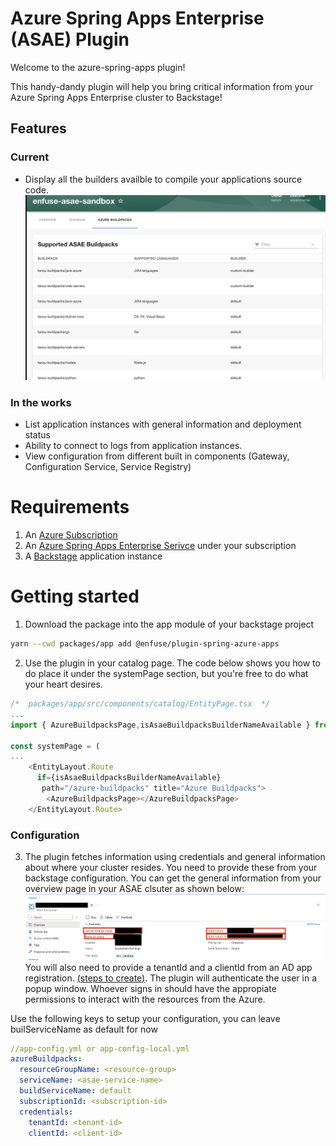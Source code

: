# Azure Spring Apps Enterprise (ASAE) Plugin
Welcome to the azure-spring-apps plugin!

This handy-dandy plugin will help you bring critical information from your Azure Spring Apps Enterprise cluster to Backstage! 

## Features
### Current
- Display all the builders availble to compile your applications source code. 
![Azure Buildpacks](./docs/buildpacks.png)

### In the works
- List application instances with general information and deployment status
- Ability to connect to logs from application instances.
- View configuration from different built in components (Gateway, Configuration Service, Service Registry)

# Requirements
1. An [Azure Subscription](https://azure.microsoft.com/en-us/free/)
2. An [Azure Spring Apps Enterprise Serivce](https://learn.microsoft.com/en-us/azure/spring-apps/) under your subscription
3. A [Backstage](https://backstage.io/docs/getting-started/) application instance




# Getting started

1. Download the package into the app module of your backstage project

```sh
yarn --cwd packages/app add @enfuse/plugin-spring-azure-apps
```

2. Use the plugin in your catalog page. The code below shows you how to do place it under the systemPage section, but you're free to do what your heart desires.

``` js
/*  packages/app/src/components/catalog/EntityPage.tsx  */
...
import { AzureBuildpacksPage,isAsaeBuildpacksBuilderNameAvailable } from '@enfuse/plugin-azure-spring-apps';

const systemPage = (
...
    <EntityLayout.Route 
      if={isAsaeBuildpacksBuilderNameAvailable}
       path="/azure-buildpacks" title="Azure Buildpacks">
        <AzureBuildpacksPage></AzureBuildpacksPage>
    </EntityLayout.Route>
```
### Configuration
3. The plugin fetches information using credentials and general information about where your cluster resides. You need to provide these from your backstage configuration.
You can get the general information from your overview page in your ASAE clsuter as shown below:
![ASAE INFO](./docs/asae-info.png)
 You will also need to provide a tenantId and a clientId from an AD app registration. [(steps to create)](https://learn.microsoft.com/en-us/azure/active-directory/develop/quickstart-register-app). The plugin will authenticate the user in a popup window. Whoever signs in should have the appropiate permissions to interact with the resources from the Azure. 
 
 Use the following keys to setup your configuration, you can leave builServiceName as default for now

```yml
//app-config.yml or app-config-local.yml
azureBuildpacks:
  resourceGroupName: <resource-group>
  serviceName: <asae-service-name>
  buildServiceName: default
  subscriptionId: <subscription-id>
  credentials:
    tenantId: <tenant-id>
    clientId: <client-id>
```

